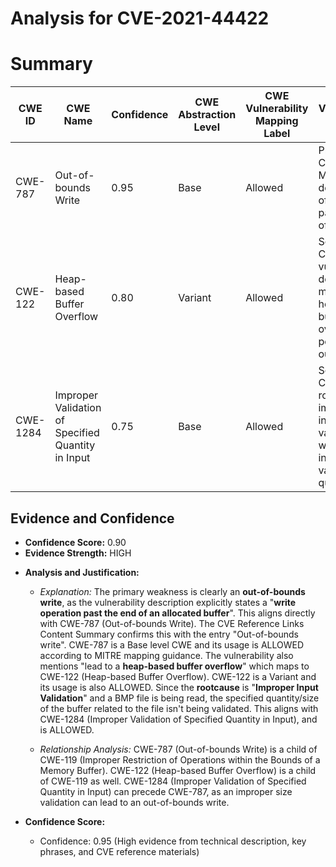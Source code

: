 # Analysis for CVE-2021-44422

# Summary
| CWE ID | CWE Name | Confidence | CWE Abstraction Level | CWE Vulnerability Mapping Label | CWE-Vulnerability Mapping Notes |
|---|---|---|---|---|---|
| CWE-787 | Out-of-bounds Write | 0.95 | Base | Allowed | Primary CWE: Matches the description of writing past the end of a buffer. |
| CWE-122 | Heap-based Buffer Overflow | 0.80 | Variant | Allowed | Secondary CWE: The vulnerability description mentions a heap-based buffer overflow as a possible outcome. |
| CWE-1284 | Improper Validation of Specified Quantity in Input | 0.75 | Base | Allowed | Secondary CWE: The root cause is improper input validation, which can include not validating quantity/size. |

## Evidence and Confidence

*   **Confidence Score:** 0.90
*   **Evidence Strength:** HIGH

- **Analysis and Justification:**  
  - *Explanation:* The primary weakness is clearly an **out-of-bounds write**, as the vulnerability description explicitly states a "**write operation past the end of an allocated buffer**". This aligns directly with CWE-787 (Out-of-bounds Write). The CVE Reference Links Content Summary confirms this with the entry "Out-of-bounds write". CWE-787 is a Base level CWE and its usage is ALLOWED according to MITRE mapping guidance. The vulnerability also mentions "lead to a **heap-based buffer overflow**" which maps to CWE-122 (Heap-based Buffer Overflow). CWE-122 is a Variant and its usage is also ALLOWED. Since the **rootcause** is "**Improper Input Validation**" and a BMP file is being read, the specified quantity/size of the buffer related to the file isn't being validated. This aligns with CWE-1284 (Improper Validation of Specified Quantity in Input), and is ALLOWED.

  - *Relationship Analysis:* CWE-787 (Out-of-bounds Write) is a child of CWE-119 (Improper Restriction of Operations within the Bounds of a Memory Buffer). CWE-122 (Heap-based Buffer Overflow) is a child of CWE-119 as well. CWE-1284 (Improper Validation of Specified Quantity in Input) can precede CWE-787, as an improper size validation can lead to an out-of-bounds write.

- **Confidence Score:**  
  - Confidence: 0.95 (High evidence from technical description, key phrases, and CVE reference materials)